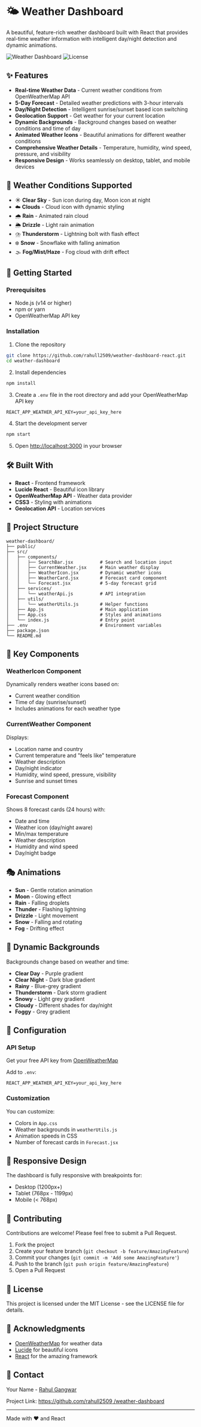 # 🌤️ Weather Dashboard

A beautiful, feature-rich weather dashboard built with React that provides real-time weather information with intelligent day/night detection and dynamic animations.

![Weather Dashboard](https://img.shields.io/badge/React-18.x-blue.svg)
![License](https://img.shields.io/badge/license-MIT-green.svg)

## ✨ Features

- **Real-time Weather Data** - Current weather conditions from OpenWeatherMap API
- **5-Day Forecast** - Detailed weather predictions with 3-hour intervals
- **Day/Night Detection** - Intelligent sunrise/sunset based icon switching
- **Geolocation Support** - Get weather for your current location
- **Dynamic Backgrounds** - Background changes based on weather conditions and time of day
- **Animated Weather Icons** - Beautiful animations for different weather conditions
- **Comprehensive Weather Details** - Temperature, humidity, wind speed, pressure, and visibility
- **Responsive Design** - Works seamlessly on desktop, tablet, and mobile devices

## 🌟 Weather Conditions Supported

- ☀️ **Clear Sky** - Sun icon during day, Moon icon at night
- ☁️ **Clouds** - Cloud icon with dynamic styling
- 🌧️ **Rain** - Animated rain cloud
- 🌦️ **Drizzle** - Light rain animation
- ⛈️ **Thunderstorm** - Lightning bolt with flash effect
- ❄️ **Snow** - Snowflake with falling animation
- 🌫️ **Fog/Mist/Haze** - Fog cloud with drift effect

## 🚀 Getting Started

### Prerequisites

- Node.js (v14 or higher)
- npm or yarn
- OpenWeatherMap API key

### Installation

1. Clone the repository
```bash
git clone https://github.com/rahull2509/weather-dashboard-react.git
cd weather-dashboard
```

2. Install dependencies
```bash
npm install
```

3. Create a `.env` file in the root directory and add your OpenWeatherMap API key
```env
REACT_APP_WEATHER_API_KEY=your_api_key_here
```

4. Start the development server
```bash
npm start
```

5. Open [http://localhost:3000](http://localhost:3000) in your browser

## 🛠️ Built With

- **React** - Frontend framework
- **Lucide React** - Beautiful icon library
- **OpenWeatherMap API** - Weather data provider
- **CSS3** - Styling with animations
- **Geolocation API** - Location services

## 📁 Project Structure

```
weather-dashboard/
├── public/
├── src/
│   ├── components/
│   │   ├── SearchBar.jsx          # Search and location input
│   │   ├── CurrentWeather.jsx     # Main weather display
│   │   ├── WeatherIcon.jsx        # Dynamic weather icons
│   │   ├── WeatherCard.jsx        # Forecast card component
│   │   └── Forecast.jsx           # 5-day forecast grid
│   ├── services/
│   │   └── weatherApi.js          # API integration
│   ├── utils/
│   │   └── weatherUtils.js        # Helper functions
│   ├── App.js                     # Main application
│   ├── App.css                    # Styles and animations
│   └── index.js                   # Entry point
├── .env                           # Environment variables
├── package.json
└── README.md
```

## 🎨 Key Components

### WeatherIcon Component
Dynamically renders weather icons based on:
- Current weather condition
- Time of day (sunrise/sunset)
- Includes animations for each weather type

### CurrentWeather Component
Displays:
- Location name and country
- Current temperature and "feels like" temperature
- Weather description
- Day/night indicator
- Humidity, wind speed, pressure, visibility
- Sunrise and sunset times

### Forecast Component
Shows 8 forecast cards (24 hours) with:
- Date and time
- Weather icon (day/night aware)
- Min/max temperature
- Weather description
- Humidity and wind speed
- Day/night badge

## 🎭 Animations

- **Sun** - Gentle rotation animation
- **Moon** - Glowing effect
- **Rain** - Falling droplets
- **Thunder** - Flashing lightning
- **Drizzle** - Light movement
- **Snow** - Falling and rotating
- **Fog** - Drifting effect

## 🌈 Dynamic Backgrounds

Backgrounds change based on weather and time:
- **Clear Day** - Purple gradient
- **Clear Night** - Dark blue gradient
- **Rainy** - Blue-grey gradient
- **Thunderstorm** - Dark storm gradient
- **Snowy** - Light grey gradient
- **Cloudy** - Different shades for day/night
- **Foggy** - Grey gradient

## 🔧 Configuration

### API Setup

Get your free API key from [OpenWeatherMap](https://openweathermap.org/api)

Add to `.env`:
```env
REACT_APP_WEATHER_API_KEY=your_api_key_here
```

### Customization

You can customize:
- Colors in `App.css`
- Weather backgrounds in `weatherUtils.js`
- Animation speeds in CSS
- Number of forecast cards in `Forecast.jsx`

## 📱 Responsive Design

The dashboard is fully responsive with breakpoints for:
- Desktop (1200px+)
- Tablet (768px - 1199px)
- Mobile (< 768px)

## 🤝 Contributing

Contributions are welcome! Please feel free to submit a Pull Request.

1. Fork the project
2. Create your feature branch (`git checkout -b feature/AmazingFeature`)
3. Commit your changes (`git commit -m 'Add some AmazingFeature'`)
4. Push to the branch (`git push origin feature/AmazingFeature`)
5. Open a Pull Request

## 📝 License

This project is licensed under the MIT License - see the LICENSE file for details.

## 🙏 Acknowledgments

- [OpenWeatherMap](https://openweathermap.org/) for weather data
- [Lucide](https://lucide.dev/) for beautiful icons
- [React](https://reactjs.org/) for the amazing framework

## 📧 Contact

Your Name - [Rahul Gangwar](https://www.linkedin.com/in/rahullgangwar/)

Project Link: [https://github.com/rahull2509 /weather-dashboard](https://github.com/rahull2509/weather-dashboard-react)

---

Made with ❤️ and React
